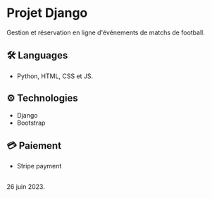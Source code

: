 
# Projet Django
Gestion et réservation en ligne d'événements de matchs de football.

## 🛠️ Languages
* Python, HTML, CSS et JS.

## ⚙️ Technologies
* Django
* Bootstrap

## 💳 Paiement
* Stripe payment

##
26 juin 2023.
